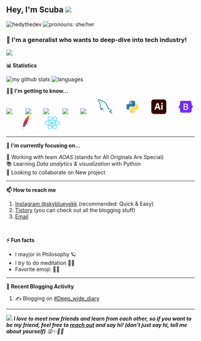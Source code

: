 <!--
<img src="https://raw.githubusercontent.com/hedythedev/hedythedev/master/assets/hedylibanner.png" alt="Hey, I'm Hedy [banner]" />
-->
<!--
banner made with canva
-->

<!--header2, the image below is an animated waving hand emoji-->
<h2>Hey, I'm Scuba <img src="https://media.giphy.com/media/hvRJCLFzcasrR4ia7z/giphy.gif" width="25px"></h2>

<!--badges-->
<p> <img src="https://komarev.com/ghpvc/?username=yekyung2" alt="hedythedev" /> <img src="https://img.shields.io/badge/Pronouns-She%2FHer-green" alt="pronouns: she/her" />  </p>
<!--
<img src="https://img.shields.io/badge/%F0%9F%94%A7editor-neovim-yellow" alt="Editor: Neovim">
-->

<!--
1. profile view count
2. Pronouns: She/her
3. Editor: neovim
-->

<h3> 🙌   I'm a generalist who wants to deep-dive into tech industry! </h3>

<img src="https://media.giphy.com/media/S8TsC0rUwf9xGA3Hx7/giphy.gif" width="500"> 
<!-- https://media.giphy.com/media/IwTWTsUzmIicM/giphy.gif -->

<strong>📊 Statistics</strong>
<br>

<!-- My GitHub stats with buefy theme ❤️ -->
<p align="left">
<img src="https://github-readme-stats.vercel.app/api?username=yekyung2&show_icons=true&theme=buefy" alt="my github stats" width="420"/>&nbsp;<img src="https://github-readme-stats.vercel.app/api/top-langs/?username=yekyung2&layout=compact&theme=buefy" alt="languages" height="165">
</p>


<strong>👩‍💻 I'm getting to know... </strong>
<p>
 <a target="_blank" rel="noopener noreferrer" href="https://camo.githubusercontent.com/15ae53c1d517ffcfeb32358e101df28d1a591586/68747470733a2f2f64657669636f6e732e6769746875622e696f2f64657669636f6e2f64657669636f6e2e6769742f69636f6e732f68746d6c352f68746d6c352d706c61696e2e737667"><img src="https://camo.githubusercontent.com/15ae53c1d517ffcfeb32358e101df28d1a591586/68747470733a2f2f64657669636f6e732e6769746875622e696f2f64657669636f6e2f64657669636f6e2e6769742f69636f6e732f68746d6c352f68746d6c352d706c61696e2e737667" width="40px" data-canonical-src="https://devicons.github.io/devicon/devicon.git/icons/html5/html5-plain.svg" style="max-width:100%;"></a>&nbsp;&nbsp;&nbsp;&nbsp;&nbsp;&nbsp;&nbsp;&nbsp;
<img src="https://camo.githubusercontent.com/115714454c18112bddfb9ff1eeb8746637176a3e/68747470733a2f2f64657669636f6e732e6769746875622e696f2f64657669636f6e2f64657669636f6e2e6769742f69636f6e732f6e6f64656a732f6e6f64656a732d706c61696e2e737667" width="40px" data-canonical-src="https://devicons.github.io/devicon/devicon.git/icons/nodejs/nodejs-plain.svg" style="max-width:100%;">&nbsp;&nbsp;&nbsp;&nbsp;&nbsp;&nbsp;&nbsp;&nbsp;<a target="_blank" rel="noopener noreferrer" href="https://camo.githubusercontent.com/6117039f62af679acfa528c96bac7f0e05570212/68747470733a2f2f64657669636f6e732e6769746875622e696f2f64657669636f6e2f64657669636f6e2e6769742f69636f6e732f6769742f6769742d6f726967696e616c2e737667"><img src="https://camo.githubusercontent.com/6117039f62af679acfa528c96bac7f0e05570212/68747470733a2f2f64657669636f6e732e6769746875622e696f2f64657669636f6e2f64657669636f6e2e6769742f69636f6e732f6769742f6769742d6f726967696e616c2e737667" width="40px" data-canonical-src="https://devicons.github.io/devicon/devicon.git/icons/git/git-original.svg" style="max-width:100%;"></a>&nbsp;&nbsp;&nbsp;&nbsp;&nbsp;&nbsp;&nbsp;&nbsp;&nbsp;<a target="_blank" rel="noopener noreferrer" href="https://camo.githubusercontent.com/fe0ad6650996bc191a8d012b1e1e5afde386a410/68747470733a2f2f64657669636f6e732e6769746875622e696f2f64657669636f6e2f64657669636f6e2e6769742f69636f6e732f6769746875622f6769746875622d6f726967696e616c2e737667"><img src="https://camo.githubusercontent.com/fe0ad6650996bc191a8d012b1e1e5afde386a410/68747470733a2f2f64657669636f6e732e6769746875622e696f2f64657669636f6e2f64657669636f6e2e6769742f69636f6e732f6769746875622f6769746875622d6f726967696e616c2e737667" width="40px" data-canonical-src="https://devicons.github.io/devicon/devicon.git/icons/github/github-original.svg" style="max-width:100%;"></a>&nbsp;&nbsp;&nbsp;&nbsp;&nbsp;&nbsp;&nbsp;&nbsp;<a target="_blank" rel="noopener noreferrer" href="https://camo.githubusercontent.com/14758df13e2b9c312a5b911d3bb8b7418f7a8c3c/68747470733a2f2f64657669636f6e732e6769746875622e696f2f64657669636f6e2f64657669636f6e2e6769742f69636f6e732f6a6176617363726970742f6a6176617363726970742d6f726967696e616c2e737667"><img src="https://camo.githubusercontent.com/14758df13e2b9c312a5b911d3bb8b7418f7a8c3c/68747470733a2f2f64657669636f6e732e6769746875622e696f2f64657669636f6e2f64657669636f6e2e6769742f69636f6e732f6a6176617363726970742f6a6176617363726970742d6f726967696e616c2e737667" width="40px" data-canonical-src="https://devicons.github.io/devicon/devicon.git/icons/javascript/javascript-original.svg" style="max-width:100%;"></a>&nbsp;&nbsp;&nbsp;&nbsp;&nbsp;&nbsp;&nbsp;&nbsp;<a target="_blank" rel="noopener noreferrer" href="https://raw.githubusercontent.com/devicons/devicon/40cd6bc89a299dc50ac289f8e3b071d0dff49d9c/icons/mysql/mysql-original.svg"><img src="https://raw.githubusercontent.com/devicons/devicon/40cd6bc89a299dc50ac289f8e3b071d0dff49d9c/icons/mysql/mysql-original.svg" width="40px" data-canonical-src="https://raw.githubusercontent.com/devicons/devicon/40cd6bc89a299dc50ac289f8e3b071d0dff49d9c/icons/mysql/mysql-original.svg" style="max-width:100%;"></a>&nbsp;&nbsp;&nbsp;&nbsp;&nbsp;&nbsp;&nbsp;&nbsp;<a target="_blank" rel="noopener noreferrer" href="https://raw.githubusercontent.com/devicons/devicon/40cd6bc89a299dc50ac289f8e3b071d0dff49d9c/icons/python/python-original.svg"><img src="https://raw.githubusercontent.com/devicons/devicon/40cd6bc89a299dc50ac289f8e3b071d0dff49d9c/icons/python/python-original.svg" width="40px" data-canonical-src="https://raw.githubusercontent.com/devicons/devicon/40cd6bc89a299dc50ac289f8e3b071d0dff49d9c/icons/python/python-original.svg" style="max-width:100%;"></a>&nbsp;&nbsp;&nbsp;&nbsp;&nbsp;&nbsp;&nbsp;&nbsp;<a target="_blank" rel="noopener noreferrer" href="https://raw.githubusercontent.com/devicons/devicon/40cd6bc89a299dc50ac289f8e3b071d0dff49d9c/icons/illustrator/illustrator-plain.svg"><img src="https://raw.githubusercontent.com/devicons/devicon/40cd6bc89a299dc50ac289f8e3b071d0dff49d9c/icons/illustrator/illustrator-plain.svg" width="40px" data-canonical-src="https://raw.githubusercontent.com/devicons/devicon/40cd6bc89a299dc50ac289f8e3b071d0dff49d9c/icons/illustrator/illustrator-plain.svg" style="max-width:100%;"></a>&nbsp;&nbsp;&nbsp;&nbsp;&nbsp;&nbsp;&nbsp;&nbsp;<a target="_blank" rel="noopener noreferrer" href="https://raw.githubusercontent.com/devicons/devicon/40cd6bc89a299dc50ac289f8e3b071d0dff49d9c/icons/bootstrap/bootstrap-plain.svg"><img src="https://raw.githubusercontent.com/devicons/devicon/40cd6bc89a299dc50ac289f8e3b071d0dff49d9c/icons/bootstrap/bootstrap-plain.svg" width="40px" data-canonical-src="https://raw.githubusercontent.com/devicons/devicon/40cd6bc89a299dc50ac289f8e3b071d0dff49d9c/icons/bootstrap/bootstrap-plain.svg" style="max-width:100%;"></a>&nbsp;&nbsp;&nbsp;&nbsp;&nbsp;&nbsp;&nbsp;&nbsp;<a target="_blank" rel="noopener noreferrer" href="https://raw.githubusercontent.com/devicons/devicon/40cd6bc89a299dc50ac289f8e3b071d0dff49d9c/icons/apache/apache-original.svg"><img src="https://raw.githubusercontent.com/devicons/devicon/40cd6bc89a299dc50ac289f8e3b071d0dff49d9c/icons/apache/apache-original.svg" width="40px" data-canonical-src="https://raw.githubusercontent.com/devicons/devicon/40cd6bc89a299dc50ac289f8e3b071d0dff49d9c/icons/apache/apache-original.svg" style="max-width:100%;"></a>&nbsp;&nbsp;&nbsp;&nbsp;&nbsp;&nbsp;&nbsp;&nbsp;<a target="_blank" rel="noopener noreferrer" href="https://raw.githubusercontent.com/devicons/devicon/40cd6bc89a299dc50ac289f8e3b071d0dff49d9c/icons/react/react-original.svg"><img src="https://raw.githubusercontent.com/devicons/devicon/40cd6bc89a299dc50ac289f8e3b071d0dff49d9c/icons/react/react-original.svg" width="40px" data-canonical-src="https://raw.githubusercontent.com/devicons/devicon/40cd6bc89a299dc50ac289f8e3b071d0dff49d9c/icons/react/react-original.svg" style="max-width:100%;"></a>

</p>

<hr>

<strong>🚀 I'm currently focusing on...</strong>
<!--
<a href="https://github.com/yekyung2/AOAS_data"> <img src="https://github-readme-stats.vercel.app/api/pin/?username=yekyung2&repo=starcli" width=350> </a> 
<a href="https://github.com/yekyung2/Python-DataAnalysis"> <img src="https://github-readme-stats.vercel.app/api/pin/?username=yekyung2&repo=gtrending" width=350> </a>
-->
 🎯 Working with team *AOAS* (stands for All Originals Are Special) <br>
 📚 Learning *Data analytics & visualization* with Python <br>
 👀 Looking to collaborate on New project <br>

<hr>

<strong>📫 How to reach me </strong>
   
   1. [Instagram @skyblueyekk](https://www.instagram.com/skyblueyekk/) (recommended: Quick & Easy)
   2. [Tistory](https://deep-wide-studio.tistory.com/) (you can check out all the blogging stuff)
   3. [Email](mailto:skybluee2014@gmail.com) 
   

<br>

<strong>⚡ Fun facts</strong>
   
   - I mayjor in Philosophy 🪐
   - I *try* to do meditation 🧘‍♂️
   - Favorite emoji: 👀✨



---




<!--Waka readme workflow https://github.com/anmol098/waka-readme-stats/-->

<!--START_SECTION:waka-->


<!--END_SECTION:waka-->



<strong>👣 Recent Blogging Activity</strong>

<!--START_SECTION:activity-->
1. ✍️ Blogging on [#Deep_wide_diary](https://deep-wide-studio.tistory.com/154)
<!--
2. 🗣 Commented on [#61](https://github.com/hedythedev/starcli/issues/61) in [hedythedev/starcli](https://github.com/hedythedev/starcli)
3. 🗣 Commented on [#201](https://github.com/gautamkrishnar/socli/issues/201) in [gautamkrishnar/socli](https://github.com/gautamkrishnar/socli)
4. 🗣 Commented on [#80](https://github.com/hedythedev/starcli/issues/80) in [hedythedev/starcli](https://github.com/hedythedev/starcli)
5. 🗣 Commented on [#24](https://github.com/hedythedev/starcli/issues/24) in [hedythedev/starcli](https://github.com/hedythedev/starcli)
-->
<!--END_SECTION:activity-->



---

<!-- Feel free to reach out and introduce yourself :D-->
<img src="https://media.giphy.com/media/LnQjpWaON8nhr21vNW/giphy.gif" width="60"> <em><b>I love to meet new friends and learn from each other, so if you want to be my friend, feel free to <a href="https://www.instagram.com/skyblueyekk/">reach out</a> and say hi! (don’t just say hi, tell me about yourself)</b> 😝✨👀💙</em>

<!--The End, special thanks to all the wonderful people who made
the GitHub profile readme stats/workflows to make my profile look
fabulously dynamic ❤️-->
